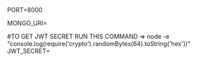 PORT=8000

MONGO_URI=

#TO GET JWT SECRET RUN THIS COMMAND => node -e "console.log(require('crypto').randomBytes(64).toString('hex'))"
JWT_SECRET=